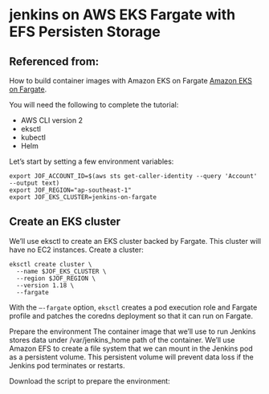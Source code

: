# jenkins on AWS EKS Fargate with EFS Persisten Storage

## Referenced from:
How to build container images with Amazon EKS on Fargate 
[Amazon EKS on Fargate](https://aws.amazon.com/blogs/containers/how-to-build-container-images-with-amazon-eks-on-fargate/).

You will need the following to complete the tutorial:

* AWS CLI version 2
* eksctl
* kubectl
* Helm

Let’s start by setting a few environment variables:

    export JOF_ACCOUNT_ID=$(aws sts get-caller-identity --query 'Account' --output text)
    export JOF_REGION="ap-southeast-1"
    export JOF_EKS_CLUSTER=jenkins-on-fargate

## Create an EKS cluster
We’ll use eksctl to create an EKS cluster backed by Fargate. This cluster will have no EC2 instances. Create a cluster:

    eksctl create cluster \
      --name $JOF_EKS_CLUSTER \
      --region $JOF_REGION \
      --version 1.18 \
      --fargate

With the `–-fargate` option, `eksctl` creates a pod execution role and Fargate profile and patches the coredns deployment so that it can run on Fargate.

Prepare the environment
The container image that we’ll use to run Jenkins stores data under /var/jenkins_home path of the container. We’ll use Amazon EFS to create a file system that we can mount in the Jenkins pod as a persistent volume. This persistent volume will prevent data loss if the Jenkins pod terminates or restarts.

Download the script to prepare the environment:

